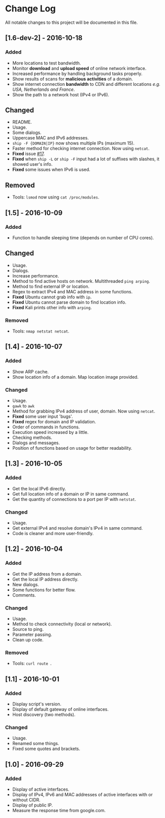 # Change Log
All notable changes to this project will be documented in this file.<br/>

## [1.6-dev-2] - 2016-10-18
### Added
- More locations to test bandwidth.<br/>
- Monitor **download** and **upload speed** of online network interface.<br/>
- Increased performance by handling background tasks properly.<br/>
- Show results of scans for **malicious activities** of a domain.<br/>
- Show internet connection **bandwidth** to CDN and different locations *e.g. USA, Netherlands and France*.<br/>
- Show the path to a network host (IPv4 or IPv6).<br/>

## Changed
- README.<br/>
- Usage.<br/>
- Some dialogs.<br/>
- Uppercase MAC and IPv6 addresses.<br/>
- ```ship -F {DOMAIN|IP}``` now shows multiple IPs (maximum 15).<br/>
- Faster method for checking internet connection. Now using ```netcat```.<br/>
- **Fixed** issue [#17](https://github.com/xtonousou/shIP/issues/17).<br/>
- **Fixed** when ```ship -L``` or ```ship -F``` input had a lot of suffixes with slashes, it showed user's info.<br/>
- **Fixed** some issues when IPv6 is used.<br/>

## Removed
- Tools: ```lsmod``` now using ```cat /proc/modules```.<br/>

## [1.5] - 2016-10-09
### Added
- Function to handle sleeping time (depends on number of CPU cores).<br/>

## Changed
- Usage.<br/>
- Dialogs.<br/>
- Increase performance.<br/>
- Method to find active hosts on network. Multithreaded ```ping arping```.<br/>
- Method to find external IP or location.<br/>
- Regex to extract IPv4 and MAC address in some functions.<br/>
- **Fixed** Ubuntu cannot grab info with ```ip```.<br/>
- **Fixed** Ubuntu cannot parse domain to find location info.<br/>
- **Fixed** Kali prints other info with ```arping```.<br/>

### Removed
- Tools: ```nmap netstat netcat```.<br/>

## [1.4] - 2016-10-07
### Added
- Show ARP cache.<br/>
- Show location info of a domain. Map location image provided.<br/>

### Changed
- Usage.<br/>
- ```gawk``` to ```awk```
- Method for grabbing IPv4 address of user, domain. Now using ```netcat```.<br/> 
- **Fixed** some user input 'bugs'.<br/> 
- **Fixed** regex for domain and IP validation.<br/> 
- Order of commands in functions.<br/> 
- Execution speed increased by a little.<br/>
- Checking methods.<br/>
- Dialogs and messages.<br/>
- Position of functions based on usage for better readability.<br/>

## [1.3] - 2016-10-05
### Added
- Get the local IPv6 directly.<br/>
- Get full location info of a domain or IP in same command.<br/>
- Get the quantity of connections to a port per IP with ```netstat```.<br/>

### Changed
- Usage.<br/>
- Get external IPv4 and resolve domain's IPv4 in same command.<br/>
- Code is cleaner and more user-friendly.<br/>

## [1.2] - 2016-10-04
### Added
- Get the IP address from a domain.<br/>
- Get the local IP address directly.<br/>
- New dialogs.<br/>
- Some functions for better flow.<br/>
- Comments.<br/>

### Changed
- Usage.<br/>
- Method to check connectivity (local or network).<br/>
- Source to ping.<br/>
- Parameter passing.<br/>
- Clean up code.<br/>

### Removed
- Tools: ```curl route ```.<br/>

## [1.1] - 2016-10-01
### Added
- Display script's version.<br/>
- Display of default gateway of online interfaces.<br/>
- Host discovery (two methods).<br/>

### Changed
- Usage.<br/>
- Renamed some things.<br/>
- Fixed some quotes and brackets.<br/>

## [1.0] - 2016-09-29
### Added
- Display of active interfaces.<br/>
- Display of IPv4, IPv6 and MAC addresses of active interfaces with or without CIDR.<br/>
- Display of public IP.<br/>
- Measure the response time from google.com.<br/>

